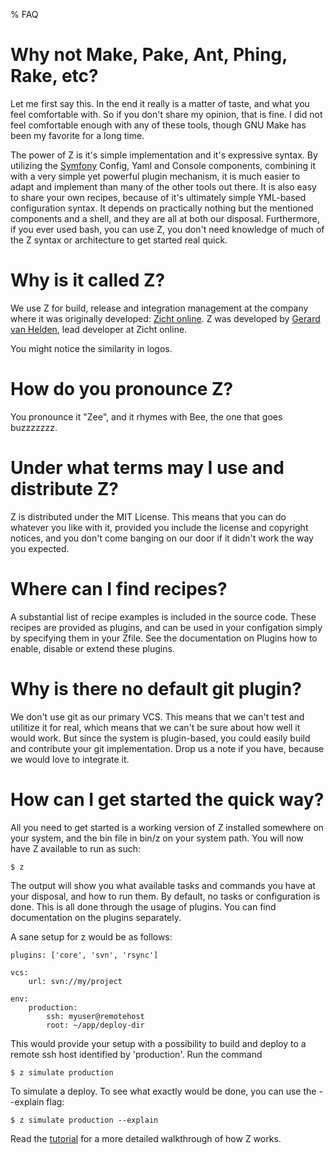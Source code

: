 % FAQ

# Why not Make, Pake, Ant, Phing, Rake, etc? #
Let me first say this. In the end it really is a matter of taste, and what you feel comfortable with. So if
you don't share my opinion, that is fine. I did not feel comfortable enough with any of these tools, though GNU Make
has been my favorite for a long time.

The power of Z is it's simple implementation and it's expressive syntax. By utilizing the [Symfony](http://symfony.com/)
Config, Yaml and Console components, combining it with a very simple yet powerful plugin mechanism, it is much
easier to adapt and implement than many of the other tools out there. It is also easy to share your own recipes,
because of it's ultimately simple YML-based configuration syntax. It depends on practically nothing but the mentioned
components and a shell, and they are all at both our disposal. Furthermore, if you ever used bash, you can use Z, you
don't need knowledge of much of the Z syntax or architecture to get started real quick.

# Why is it called Z? #
We use Z for build, release and integration management at the company where it was originally developed:
[Zicht online](http://zicht.nl). Z was developed by [Gerard van Helden](http://melp.nl), lead developer at Zicht online.

You might notice the similarity in logos.

# How do you pronounce Z? #
You pronounce it "Zee", and it rhymes with Bee, the one that goes buzzzzzzz.

# Under what terms may I use and distribute Z? #
Z is distributed under the MIT License. This means that you can do whatever you like with it, provided you include
the license and copyright notices, and you don't come banging on our door if it didn't work the way you expected.

# Where can I find recipes? #
A substantial list of recipe examples is included in the source code. These recipes are provided as plugins, and can
be used in your configation simply by specifying them in your Zfile. See the documentation on Plugins how to enable,
disable or extend these plugins.

# Why is there no default git plugin? #
We don't use git as our primary VCS. This means that we can't test and utilitize it for real, which means that we
can't be sure about how well it would work. But since the system is plugin-based, you could easily build and contribute
your git implementation. Drop us a note if you have, because we would love to integrate it.

# How can I get started the quick way? #
All you need to get started is a working version of Z installed somewhere on your system, and the bin file in bin/z
on your system path. You will now have Z available to run as such:

```shell
$ z
```

The output will show you what available tasks and commands you have at your disposal, and how to run them. By default,
no tasks or configuration is done. This is all done through the usage of plugins. You can find documentation on the
plugins separately.

A sane setup for z would be as follows:

```
plugins: ['core', 'svn', 'rsync']

vcs:
    url: svn://my/project

env:
    production:
        ssh: myuser@remotehost
        root: ~/app/deploy-dir
```

This would provide your setup with a possibility to build and deploy to a remote ssh host identified by 'production'.
Run the command

```shell
$ z simulate production
```

To simulate a deploy. To see what exactly would be done, you can use the --explain flag:

```shell
$ z simulate production --explain
```

Read the [tutorial](tutorial.html) for a more detailed walkthrough of how Z works.
